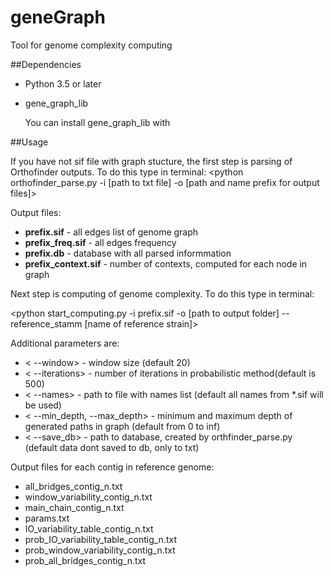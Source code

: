 # geneGraph

Tool for genome complexity computing

##Dependencies

* Python 3.5 or later
* gene_graph_lib

    You can install gene_graph_lib with <pip install gene_graph_lib>

##Usage

If you have not sif file with graph stucture, the first step is parsing of Orthofinder outputs.
To do this type in terminal:
<python orthofinder_parse.py -i [path to txt file] -o [path and name prefix for output files]>

Output files:
* **prefix.sif** - all edges list of genome graph
* **prefix_freq.sif** - all edges frequency
* **prefix.db** - database with all parsed informmation
* **prefix_context.sif** - number of contexts, computed for each node in graph

Next step is computing of genome complexity.
To do this type in terminal:

<python start_computing.py -i prefix.sif -o [path to output folder] --reference_stamm [name of reference strain]>

Additional parameters are:
* < --window> - window size (default 20)
* < --iterations> - number of iterations in probabilistic method(default is 500)
* < --names> - path to file with names list (default all names from *.sif will be used)
* < --min_depth, --max_depth> - minimum and maximum depth of generated paths in graph (default from 0 to inf)
* < --save_db> - path to database, created by orthfinder_parse.py (default data dont saved to db, only to txt)

Output files for each contig in reference genome:
* all_bridges_contig_n.txt
* window_variability_contig_n.txt
* main_chain_contig_n.txt
* params.txt
* IO_variability_table_contig_n.txt
* prob_IO_variability_table_contig_n.txt
* prob_window_variability_contig_n.txt
* prob_all_bridges_contig_n.txt